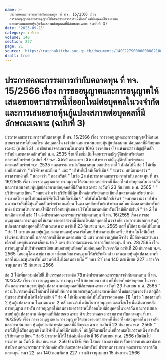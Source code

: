 ```yaml
---
name: >-
  ประกาศคณะกรรมการกำกับตลาดทุน ที่ ทจ. 15/2566 เรื่อง 
  การขออนุญาตและการอนุญาตให้เสนอขายตราสารหนี้ที่ออกใหม่ต่อบุคคลในวงจำกัด
  และการเสนอขายหุ้นกู้แปลงสภาพต่อบุคคลที่มีลักษณะเฉพาะ (ฉบับที่ 3)
date: '2023-09-15'
category: ง พิเศษ
volume: 140
section: 227
page: 21
source: 'https://ratchakitcha.soc.go.th/documents/140D227S0000000002100.pdf'
draft: true
---
```


# ประกาศคณะกรรมการกำกับตลาดทุน ที่ ทจ. 15/2566 เรื่อง  การขออนุญาตและการอนุญาตให้เสนอขายตราสารหนี้ที่ออกใหม่ต่อบุคคลในวงจำกัด และการเสนอขายหุ้นกู้แปลงสภาพต่อบุคคลที่มีลักษณะเฉพาะ (ฉบับที่ 3)

ประกาศคณะกรรมการกำกับตลาดทุน ที่ ทจ. 15/2566 เรื่อง การขออนุญาตและการอนุญาตให้เสนอขายตราสารหนี้ที่ออกใหม่ ต่อบุคคลในวงจำกัด และการเสนอขายหุ้นกู้แปลงสภาพ ต่อบุคคลที่มีลักษณะเฉพาะ (ฉบับที่ 3) . อาศัยอำนาจตามความในมาตรา 16/6 วรรคสอง (1) แห่งพระราชบัญญัติหลักทรัพย์ และตลาดหลักทรัพย์ พ.ศ. 2535 ซึ่งแก้ไขเพิ่มเติมโดยพระราชบัญญัติหลักทรัพย์และตลาดหลักทรัพย์ (ฉบับที่ 4) พ.ศ. 2551 และมาตรา 35 แห่งพระราชบัญญัติหลักทรัพย์และตลาดหลักทรัพย์ พ.ศ. 2535 คณะกรรมการกำกับตลาดทุน ออกประกาศไว้ ดังต่อไปนี้ ข้อ 1 ให้เพิ่มบทนิยามคำว่า “ บริษัทจดทะเบียน ” และ “ บริษัทในไลฟ์เอ็กซ์เช้นจ์ ” ระหว่าง บทนิยามคาว่า “ ตราสารแห่งหนี้ ” และคาว่า “ กองทรัสต์ ” ในข้อ 2 แห่งประกาศคณะกรรมการกำกับ ตลาดทุน ที่ ทจ. 16/2565 เรื่อง การขออนุญาตและการอนุญาตให้เสนอขายตราสารหนี้ที่ออกใหม่ ต่อบุคคลในวงจากัด และการเสนอขายหุ้นกู้แปลงสภาพต่อบุคคลที่มีลักษณะเฉพาะ ลงวันที่ 23 กันยายน พ.ศ. 2565 “ “ บริษัทจดทะเบียน ” หมายควำมว่า บริษัทที่มีหุ้นเป็นหลักทรัพย์จดทะเบียนในตลาดหลักทรัพย์ แห่งประเทศไทย แต่ไม่รวมถึงบริษัทในไลฟ์เอ็กซ์เช้นจ์ “ บริษัทในไลฟ์เอ็กซ์เช้นจ์ ” หมายความว่า บริษัทมหาชนจำกัดที่มีหุ้นเป็นหลักทรัพย์จดทะเบียน ในตลาดหลักทรัพย์แห่งประเทศไทย ซึ่งตลาดหลักทรัพย์แห่ง ประเทศไทยกาหนดให้มีการซื้อขายหุ้นของ บริษัทในตลาดหลักทรัพย์ไลฟ์เอ็กซ์เช้นจ์ ” ข้อ 2 ให้ยกเลิกความในข้อ 11 แห่งประกาศคณะกรรมการกำกับตลาดทุน ที่ ทจ. 16/2565 เรื่อง การขออนุญาตและการอนุญาตให้เสนอขายตราสารหนี้ที่ออกใหม่ต่อบุคคลในวงจำกัด และการเสนอขาย หุ้นกู้แปลงสภาพต่อบุคคลที่มีลักษณะเฉพาะ ลงวันที่ 23 กันยายน พ.ศ. 2565 และให้ใช้ความต่อไปนี้แทน “ ข้อ 11 การเสนอขายหุ้นกู้แปลงสภาพและหุ้นรองรับโดยบริษัทจดทะเบียนหรือบริษัท ในไลฟ์เอ็กซ์เช้นจ์ตามประกาศนี้ นอกจากกรณีที่กาหนดตามข้อ 10 แล้ว หากปรากฏข้อเท็จจริง ที่มีลักษณะทำนองเดียวกับเหตุอันควรสงสัยตามข้อ 7 แห่งประกาศคณะกรรมการกากับตลาดทุน ที่ ทจ. 28/2565 เรื่อง การอนุญาตให้บริษัทจดทะเบียนเสนอขายหุ้นที่ออกใหม่ต่อบุคคลในวงจากัด ลงวันที่ 28 ธันวาคม พ.ศ. 2565 โดยอนุโลม สานักงานอาจสั่งยกเลิกการอนุญาตให้บริษัทดังกล่าว เสนอขายหุ้นกู้แปลงสภาพที่ออกใหม่และหุ้นรองรับในส่วนที่ยังไม่ได้เสนอขายได้ ” ้ หนา 21 ่ เลม 140 ตอนพิเศษ 227 ง ราชกิจจานุเบกษา 15 กันยายน 2566

ข้อ 3 ให้เพิ่มความต่อไปนี้เป็นวรรคสองของข้อ 78 แห่งประกาศคณะกรรมการกำกับตลาดทุน ที่ ทจ. 16/2565 เรื่อง การขออนุญาตและการอนุญา ตให้เสนอขายตราสารหนี้ที่ออกใหม่ต่อบุคคล ในวงจากัด และการเสนอขายหุ้นกู้แปลงสภาพต่อบุคคลที่มีลักษณะเฉพาะ ลงวันที่ 23 กันยายน พ.ศ. 2565 “ ความในวรรคหนึ่งมิให้นำมาใช้บังคับกับการเสนอขายหุ้นกู้แปลงสภาพที่ออกใหม่และหุ้นรองรับ ต่อผู้ถือหุ้นของบริษัทในไลฟ์ เอ็กซ์เช้นจ์ ” ข้อ 4 ให้เพิ่มความต่อไปนี้เป็นวรรคสองของ (1) ในข้อ 1 ของส่วนที่ 2 หุ้นกู้แปลงสภาพ ในภาคผนวก 2 หลักเกณฑ์เพิ่มเติมในการอนุญาต และเงื่อนไขเพิ่มเติมภายหลังการอนุญาต สาหรับ การอนุญาตให้เสนอขายตราสารหนี้ที่ออกใหม่ต่อบุคคลในวงจากัด และการเสนอขายหุ้นกู้แปลงสภาพ ต่อบุคคลที่มีลักษณะเฉพาะ ท้ายประกาศคณะกรรมการกากับตลาดทุน ที่ ทจ. 16/2565 เรื่อง การขออนุญาตและการอนุญาตให้เสนอขายตราสารหนี้ที่ออกใหม่ต่อบุคคลในวงจากัด และการเสนอขาย หุ้นกู้แปลงสภาพต่อบุคคลที่มีลักษณะเฉพาะ ลงวันที่ 23 กันยายน พ.ศ. 2565 “ กรณีที่ผู้ได้รับอนุญาตเป็นบริษัทในไลฟ์เอ็กซ์เช้นจ์ ให้ปฏิบัติตามเงื่อนไขที่กาหนดในวรรคหนึ่ง สำหรับบริษัทจดทะเบียน ” ข้อ 5 ประกาศนี้ให้ใช้บังคับตั้งแต่วันที่ 16 กันยายน พ.ศ. 2566 เป็นต้นไป ประกาศ ณ วันที่ 5 กันยายน พ.ศ. 256 6 ธวัชชัย พิทยโสภณ รองเลขาธิการ รักษาการแทนเลขาธิการ สำนักงานคณะกรรมการกำกับหลักทรัพย์และตลาดหลักทรัพย์ ประธานกรรมการ คณะกรรมการกากับตลาดทุน ้ หนา 22 ่ เลม 140 ตอนพิเศษ 227 ง ราชกิจจานุเบกษา 15 กันยายน 2566
